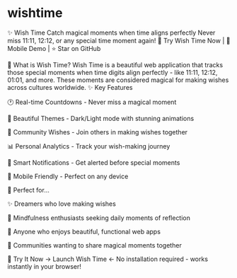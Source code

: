 # wishtime

✨ Wish Time
Catch magical moments when time aligns perfectly
Never miss 11:11, 12:12, or any special time moment again!
🚀 Try Wish Time Now | 📱 Mobile Demo | ⭐ Star on GitHub

🌟 What is Wish Time?
Wish Time is a beautiful web application that tracks those special moments when time digits align perfectly - like 11:11, 12:12, 01:01, and more. These moments are considered magical for making wishes across cultures worldwide.
✨ Key Features

🕐 Real-time Countdowns - Never miss a magical moment

🌙 Beautiful Themes - Dark/Light mode with stunning animations

👥 Community Wishes - Join others in making wishes together

📊 Personal Analytics - Track your wish-making journey

🔔 Smart Notifications - Get alerted before special moments

📱 Mobile Friendly - Perfect on any device

🎯 Perfect for...

✨ Dreamers who love making wishes

🧘 Mindfulness enthusiasts seeking daily moments of reflection

📱 Anyone who enjoys beautiful, functional web apps

👥 Communities wanting to share magical moments together


🚀 Try It Now
→ Launch Wish Time ←
No installation required - works instantly in your browser!
